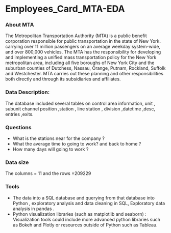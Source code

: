 # Employees_Card_MTA-EDA
### About MTA
The Metropolitan Transportation Authority (MTA) is a public benefit corporation responsible for public transportation in the state of New York. carrying over 11 million passengers on an average weekday system-wide, and over 800,000 vehicles.
The MTA has the responsibility for developing and implementing a unified mass transportation policy for the New York metropolitan area, including all five boroughs of New York City and the suburban counties of Dutchess, Nassau, Orange, Putnam, Rockland, Suffolk and Westchester.
MTA carries out these planning and other responsibilities both directly and through its subsidiaries and affiliates.

### Data Description:
The database included several tables on control area information, unit , subunit channel position ,station , line station , division ,datetime ,desc, entries ,exits.
### Questions 
- What is the stations near for the company ?
- What the average time to going to work? and back to home ?
- How many days will going to work ?
### Data size 	
  The columns = 11 and the 
  rows =209229
### Tools 
- The data into a SQL database and querying from that database into Python , exploratory analysis and data cleaning in SQL, Exploratory data analysis in pandas .
- Python visualization libraries (such as matplotlib and seaborn) :
Visualization tools could include more advanced python libraries such as Bokeh and Plotly or resources outside of Python such as Tableau.
